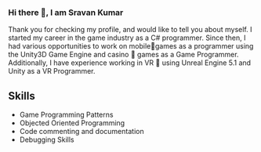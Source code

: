 ### Hi there 👋, I am Sravan Kumar
Thank you for checking my profile, and would like to tell you about myself.
I started my career in the game industry as a C# programmer. Since then, I had various opportunities to work on mobile📱games as a programmer using the Unity3D Game Engine and casino 🎰 games as a Game Programmer. Additionally, I have experience working in VR 🥽 using Unreal Engine 5.1 and Unity as a VR Programmer.

## Skills 
* Game Programming Patterns
* Objected Oriented Programming
* Code commenting and documentation
* Debugging Skills



<!--
**SravanKairamkonda/sravankairamkonda** is a ✨ _special_ ✨ repository because its `README.md` (this file) appears on your GitHub profile.

Here are some ideas to get you started:

- 🔭 I’m currently working on ...
- 🌱 I’m currently learning ...
- 👯 I’m looking to collaborate on ...
- 🤔 I’m looking for help with ...
- 💬 Ask me about ...
- 📫 How to reach me: ...
- 😄 Pronouns: ...
- ⚡ Fun fact: ...
-->
